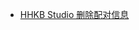 - [HHKB Studio 删除配对信息](https://happyhackingkb.com/manual/studio/ug-us/en/ug/topic/connect_device_delete.html)